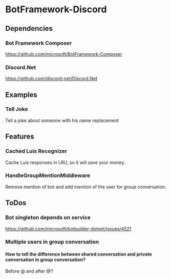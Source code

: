 # BotFramework-Discord

## Dependencies

### Bot Framework Composer

https://github.com/microsoft/BotFramework-Composer

### Discord.Net

https://github.com/discord-net/Discord.Net

## Examples

### Tell Joke

Tell a joke about someone with his name replacement

## Features

### Cached Luis Recognizer

Cache Luis responses in LRU, so it will save your money.

### HandleGroupMentionMiddleware

Remove mention of bot and add mention of the user for group conversation.

## ToDos

### Bot singleton depends on service

https://github.com/microsoft/botbuilder-dotnet/issues/4521

### Multiple users in group conversation

#### How to tell the difference between shared conversation and private conversation in group conversation?

Before @ and after @?
